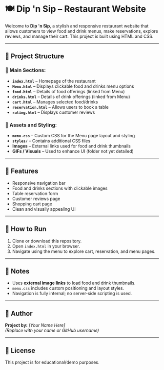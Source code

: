 # 🍽️ Dip 'n Sip – Restaurant Website

Welcome to **Dip 'n Sip**, a stylish and responsive restaurant website that allows customers to view food and drink menus, make reservations, explore reviews, and manage their cart. This project is built using HTML and CSS.

---

## 📁 Project Structure

### 🔹 Main Sections:

- **`index.html`** – Homepage of the restaurant
- **`Menu.html`** – Displays clickable food and drinks menu options
- **`food.html`** – Details of food offerings (linked from Menu)
- **`drinks.html`** – Details of drink offerings (linked from Menu)
- **`cart.html`** – Manages selected food/drinks
- **`reservation.html`** – Allows users to book a table
- **`rating.html`** – Displays customer reviews

### 🔹 Assets and Styling:

- **`menu.css`** – Custom CSS for the Menu page layout and styling
- **`styles/`** – Contains additional CSS files
- **Images** – External links used for food and drink thumbnails
- **GIFs / Visuals** – Used to enhance UI (folder not yet detailed)

---

## 🎨 Features

- Responsive navigation bar
- Food and drinks sections with clickable images
- Table reservation form
- Customer reviews page
- Shopping cart page
- Clean and visually appealing UI

---

## 🚀 How to Run

1. Clone or download this repository.
2. Open `index.html` in your browser.
3. Navigate using the menu to explore cart, reservation, and menu pages.

---

## 📌 Notes

- Uses **external image links** to load food and drink thumbnails.
- `menu.css` includes custom positioning and layout styles.
- Navigation is fully internal; no server-side scripting is used.

---

## 👤 Author

**Project by:** *[Your Name Here]*  
*(Replace with your name or GitHub username)*

---

## 📄 License

This project is for educational/demo purposes.
